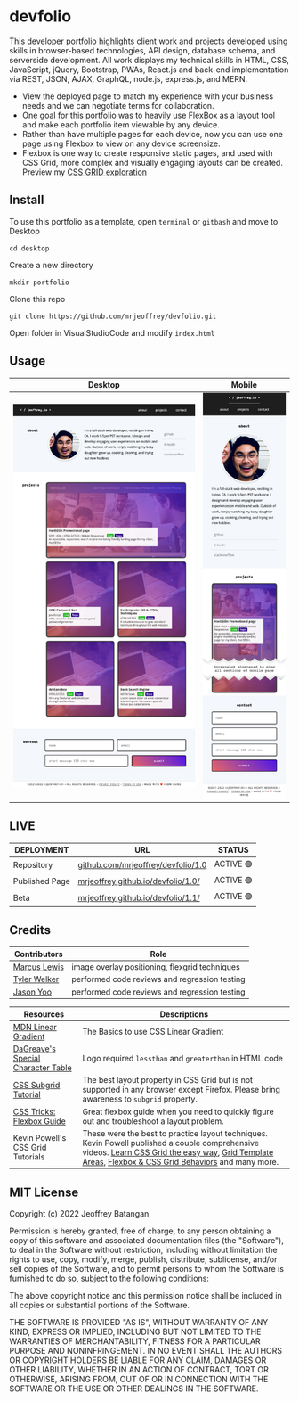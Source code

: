 # devfolio
This developer portfolio highlights client work and projects developed using skills in browser-based technologies, API design, database schema, and serverside development. All work displays my technical skills in HTML, CSS, JavaScript, jQuery, Bootstrap, PWAs, React.js and back-end implementation via REST, JSON, AJAX, GraphQL, node.js, express.js, and MERN.
- View the deployed page to match my experience with your business needs and we can negotiate terms for collaboration.
- One goal for this portfolio was to heavily use FlexBox as a layout tool and make each portfolio item viewable by any device.
- Rather than have multiple pages for each device, now you can use one page using Flexbox to view on any device screensize.
- Flexbox is one way to create responsive static pages, and used with CSS Grid, more complex and visually engaging layouts can be  created. Preview my [CSS GRID exploration](https://mrjeoffrey.github.io/devfolio/1.0/index.html)

## Install
To use this portfolio as a template, open `terminal` or `gitbash` and move to Desktop
 
    cd desktop

Create a new directory

    mkdir portfolio

Clone this repo

    git clone https://github.com/mrjeoffrey/devfolio.git

Open folder in VisualStudioCode and modify `index.html`

## Usage

| Desktop | Mobile |
| ------- | ------ |
| ![devfolio desktop version 1.0](./assets/screenshots/devfolio-desktop-v1.png) | ![devfolio mobile version 1.0](./assets/screenshots/devfolio-mobile-v1.png) |

## LIVE
| DEPLOYMENT | URL | STATUS |
| ---------- | --- | ------ |
| Repository  | [github.com/mrjeoffrey/devfolio/1.0](https://github.com/mrjeoffrey/devfolio/1.0/) |  ACTIVE 🟢   |
| Published Page     | [mrjeoffrey.github.io/devfolio/1.0/](https://mrjeoffrey.github.io/devfolio/1.0/) | ACTIVE 🟢  |
| Beta     | [mrjeoffrey.github.io/devfolio/1.1/](https://mrjeoffrey.github.io/devfolio/1.1/) | ACTIVE 🟢  |

## Credits

| Contributors | Role |
| ----- | ---- |
| [Marcus Lewis](https://github.com/lewisemarcus) | image overlay positioning, flexgrid techniques |
| [Tyler Welker](https://github.com/twelk) | performed code reviews and regression testing |
| [Jason Yoo](https://github.com/jasonjayoo) | performed code reviews and regression testing |

| Resources | Descriptions |
| --------- | ------------ |
| [MDN Linear Gradient](https://developer.mozilla.org/en-US/docs/Web/CSS/gradient/linear-gradient()) | The Basics to use CSS Linear Gradient |
| [DaGreave's Special Character Table](https://www.degraeve.com/reference/specialcharacters.php) | Logo required `lessthan` and `greaterthan` in HTML code |
| [CSS Subgrid Tutorial](https://dev.to/kenbellows/why-we-need-css-subgrid-53mh) | The best layout property in CSS Grid but is not supported in any browser except Firefox. Please bring awareness to `subgrid` property. |
| [CSS Tricks: Flexbox Guide](https://css-tricks.com/snippets/css/a-guide-to-flexbox/) | Great flexbox guide when you need to quickly figure out and troubleshoot a layout problem. |
| Kevin Powell's CSS Grid Tutorials | These were the best to practice layout techniques. Kevin Powell published a couple comprehensive videos. [Learn CSS Grid the easy way](https://www.youtube.com/watch?v=rg7Fvvl3taU), [Grid Template Areas](https://www.youtube.com/watch?v=v5KzBPUEgGQ), [Flexbox & CSS Grid Behaviors](https://www.youtube.com/watch?v=s3wHkfMz8oE&list=PL4-IK0AVhVjPv5tfS82UF_iQgFp4Bl998&index=13) and many more. |

## MIT License

Copyright (c) 2022 Jeoffrey Batangan

Permission is hereby granted, free of charge, to any person obtaining a copy of this software and associated documentation files (the "Software"), to deal in the Software without restriction, including without limitation the rights to use, copy, modify, merge, publish, distribute, sublicense, and/or sell copies of the Software, and to permit persons to whom the Software is furnished to do so, subject to the following conditions:

The above copyright notice and this permission notice shall be included in all copies or substantial portions of the Software.

THE SOFTWARE IS PROVIDED "AS IS", WITHOUT WARRANTY OF ANY KIND, EXPRESS OR IMPLIED, INCLUDING BUT NOT LIMITED TO THE WARRANTIES OF MERCHANTABILITY, FITNESS FOR A PARTICULAR PURPOSE AND NONINFRINGEMENT. IN NO EVENT SHALL THE AUTHORS OR COPYRIGHT HOLDERS BE LIABLE FOR ANY CLAIM, DAMAGES OR OTHER LIABILITY, WHETHER IN AN ACTION OF CONTRACT, TORT OR OTHERWISE, ARISING FROM, OUT OF OR IN CONNECTION WITH THE SOFTWARE OR THE USE OR OTHER DEALINGS IN THE SOFTWARE.